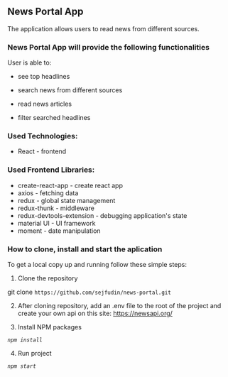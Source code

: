 ## News Portal App
The application allows users to read news from different sources.

### News Portal App will provide the following functionalities
User is able to:

- see top headlines

- search news from different sources

- read news articles

- filter searched headlines


### Used Technologies:
- React - frontend
### Used Frontend Libraries:
- create-react-app - create react app
- axios - fetching data
- redux - global state management
- redux-thunk - middleware
- redux-devtools-extension - debugging application's state
- material UI - UI framework 
- moment - date manipulation
### How to clone, install and start the aplication
To get a local copy up and running follow these simple steps:

1. Clone the repository

git clone `https://github.com/sejfudin/news-portal.git`

2. After cloning repository, add an .env file to the root of the project and create your own api on this site: https://newsapi.org/

3. Install NPM packages

*`npm install`*

4. Run project

*`npm start`*
